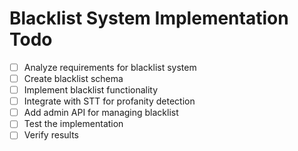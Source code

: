 # Blacklist System Implementation Todo

- [ ] Analyze requirements for blacklist system
- [ ] Create blacklist schema
- [ ] Implement blacklist functionality
- [ ] Integrate with STT for profanity detection
- [ ] Add admin API for managing blacklist
- [ ] Test the implementation
- [ ] Verify results
